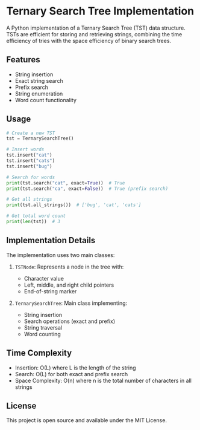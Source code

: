 # Ternary Search Tree Implementation

A Python implementation of a Ternary Search Tree (TST) data structure. TSTs are efficient for storing and retrieving strings, combining the time efficiency of tries with the space efficiency of binary search trees.

## Features

- String insertion
- Exact string search
- Prefix search
- String enumeration
- Word count functionality

## Usage

```python
# Create a new TST
tst = TernarySearchTree()

# Insert words
tst.insert("cat")
tst.insert("cats")
tst.insert("bug")

# Search for words
print(tst.search("cat", exact=True))  # True
print(tst.search("ca", exact=False))  # True (prefix search)

# Get all strings
print(tst.all_strings())  # ['bug', 'cat', 'cats']

# Get total word count
print(len(tst))  # 3
```

## Implementation Details

The implementation uses two main classes:

1. `TSTNode`: Represents a node in the tree with:
   - Character value
   - Left, middle, and right child pointers
   - End-of-string marker

2. `TernarySearchTree`: Main class implementing:
   - String insertion
   - Search operations (exact and prefix)
   - String traversal
   - Word counting

## Time Complexity

- Insertion: O(L) where L is the length of the string
- Search: O(L) for both exact and prefix search
- Space Complexity: O(n) where n is the total number of characters in all strings

## License

This project is open source and available under the MIT License.

